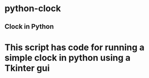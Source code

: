 # python-clock
## Clock in Python
# This script has code for running a simple clock in python using a Tkinter gui
